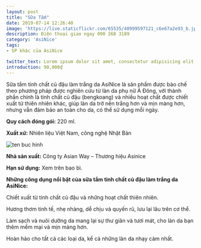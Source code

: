```yaml
---
layout: post
title: "Sữa Tắm"
date: 2019-07-14 12:26:40
image: 'https://live.staticflickr.com/65535/48999597121_c6e67a2e93_b.jpg'
description: Điện thoại giao ngay 090 268 3189
category: 'AsiNice'
tags:
- SP khác của AsiNice

twitter_text: Lorem ipsum dolor sit amet, consectetur adipisicing elit.
introduction: 90,000₫
---
```


Sữa tắm tinh chất củ đậu làm trắng da AsiNice là sản phẩm được bào chế theo phương pháp được nghiên cứu từ làn da phụ nữ Á Đông, với thành phần chính là tinh chất củ đậu (bengkoang) và nhiều hoạt chất được chiết xuất từ thiên nhiên khác, giúp làn da trở nên trắng hơn và mịn màng hơn, nhưng vẫn đảm bảo an toàn cho da, có thể sử dụng mỗi ngày.

**Quy cách đóng gói:** 220 ml.

**Xuất xứ:** Nhiên liệu Việt Nam, công nghệ Nhật Bản

![ten buc hinh](https://live.staticflickr.com/65535/48999805347_0941a4d419_b.jpg "ten buc hinh")

**Nhà sản xuất:** Công ty Asian Way – Thương hiệu Asinice 

**Hạn sử dụng:** Xem trên bao bì.

**Những công dụng nổi bật của sữa tắm tinh chất củ đậu làm trắng da AsiNice:**

Chiết xuất từ tinh chất củ đậu và những hoạt chất thiên nhiên.

Hương thơm tinh tế, nhẹ nhàng, dễ chịu và quyến rũ, lưu lại lâu trên cơ thể.

Làm sạch và nuôi dưỡng da mang lại sự thư giãn và tươi mát, cho làn da bạn thêm mềm mại và mịn màng hơn.

Hoàn hảo cho tất cả các loại da, kể cả những làn da nhạy cảm nhất.

